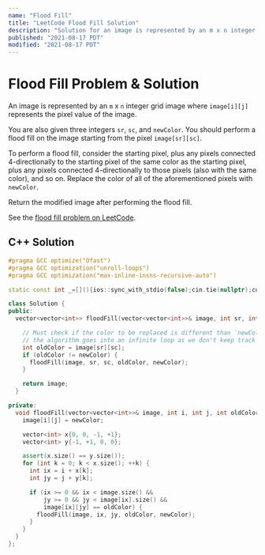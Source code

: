 ```yaml
---
name: "Flood Fill"
title: "LeetCode Flood Fill Solution"
description: "Solution for an image is represented by an m x n integer grid image where image[i][j] represents the pixel value of the image. You are also given three integers sr, sc, and newColor. You should perform a flood fill on the image starting from the pixel image[sr][sc]. To perform a flood fill, consider the starting pixel, plus any pixels connected 4-directionally to the starting pixel of the same color as the starting pixel, plus any pixels connected 4-directionally to those pixels (also with the same color), and so on. Replace the color of all of the aforementioned pixels with newColor. Return the modified image after performing the flood fill."
published: "2021-08-17 PDT"
modified: "2021-08-17 PDT"
---
```


# Flood Fill Problem & Solution

An image is represented by an `m` x `n` integer grid image where `image[i][j]` represents the pixel value of the image.

You are also given three integers `sr`, `sc`, and `newColor`.
You should perform a flood fill on the image starting from the pixel `image[sr][sc]`.

To perform a flood fill, consider the starting pixel, plus any pixels connected 4-directionally to the starting pixel of the same color as the starting pixel, plus any pixels connected 4-directionally to those pixels (also with the same color), and so on.
Replace the color of all of the aforementioned pixels with `newColor`.

Return the modified image after performing the flood fill.

See the [flood fill problem on LeetCode](https://leetcode.com/problems/flood-fill).

## C++ Solution

```cpp
#pragma GCC optimize("Ofast")
#pragma GCC optimization("unroll-loops")
#pragma GCC optimization("max-inline-insns-recursive-auto")

static const int _=[](){ios::sync_with_stdio(false);cin.tie(nullptr);cout.tie(nullptr);return 0;}();

class Solution {
public:
  vector<vector<int>> floodFill(vector<vector<int>>& image, int sr, int sc, int newColor) {

    // Must check if the color to be replaced is different than `newColor`; otherwise,
    // the algorithm goes into an infinite loop as we don't keep track of visited cells.
    int oldColor = image[sr][sc];
    if (oldColor != newColor) {
      floodFill(image, sr, sc, oldColor, newColor);
    }

    return image;
  }

private:
  void floodFill(vector<vector<int>>& image, int i, int j, int oldColor, int newColor) {
    image[i][j] = newColor;

    vector<int> x{0, 0, -1, +1};
    vector<int> y{-1, +1, 0, 0};

    assert(x.size() == y.size());
    for (int k = 0; k < x.size(); ++k) {
      int ix = i + x[k];
      int jy = j + y[k];

      if (ix >= 0 && ix < image.size() &&
          jy >= 0 && jy < image[ix].size() &&
          image[ix][jy] == oldColor) {
        floodFill(image, ix, jy, oldColor, newColor);
      }
    }
  }
};
```
